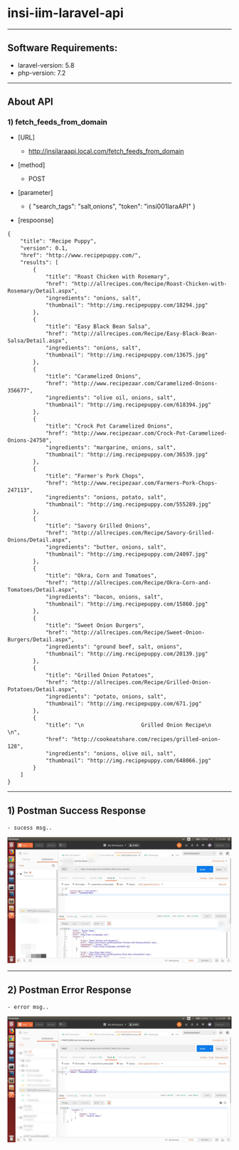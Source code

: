 # insi-iim-laravel-api


---
## Software Requirements:
- laravel-version: 5.8
- php-version: 7.2


---
## About API

### 1) fetch_feeds_from_domain
- [URL]
	- http://insilaraapi.local.com/fetch_feeds_from_domain
- [method]
	- POST
- [parameter]
	-	{
		    "search_tags": "salt,onions",
		    "token": "insi001laraAPI"
		}

- [respoonse]
```
{
    "title": "Recipe Puppy",
    "version": 0.1,
    "href": "http://www.recipepuppy.com/",
    "results": [
        {
            "title": "Roast Chicken with Rosemary",
            "href": "http://allrecipes.com/Recipe/Roast-Chicken-with-Rosemary/Detail.aspx",
            "ingredients": "onions, salt",
            "thumbnail": "http://img.recipepuppy.com/18294.jpg"
        },
        {
            "title": "Easy Black Bean Salsa",
            "href": "http://allrecipes.com/Recipe/Easy-Black-Bean-Salsa/Detail.aspx",
            "ingredients": "onions, salt",
            "thumbnail": "http://img.recipepuppy.com/13675.jpg"
        },
        {
            "title": "Caramelized Onions",
            "href": "http://www.recipezaar.com/Caramelized-Onions-356677",
            "ingredients": "olive oil, onions, salt",
            "thumbnail": "http://img.recipepuppy.com/618394.jpg"
        },
        {
            "title": "Crock Pot Caramelized Onions",
            "href": "http://www.recipezaar.com/Crock-Pot-Caramelized-Onions-24750",
            "ingredients": "margarine, onions, salt",
            "thumbnail": "http://img.recipepuppy.com/36539.jpg"
        },
        {
            "title": "Farmer's Pork Chops",
            "href": "http://www.recipezaar.com/Farmers-Pork-Chops-247113",
            "ingredients": "onions, potato, salt",
            "thumbnail": "http://img.recipepuppy.com/555289.jpg"
        },
        {
            "title": "Savory Grilled Onions",
            "href": "http://allrecipes.com/Recipe/Savory-Grilled-Onions/Detail.aspx",
            "ingredients": "butter, onions, salt",
            "thumbnail": "http://img.recipepuppy.com/24097.jpg"
        },
        {
            "title": "Okra, Corn and Tomatoes",
            "href": "http://allrecipes.com/Recipe/Okra-Corn-and-Tomatoes/Detail.aspx",
            "ingredients": "bacon, onions, salt",
            "thumbnail": "http://img.recipepuppy.com/15860.jpg"
        },
        {
            "title": "Sweet Onion Burgers",
            "href": "http://allrecipes.com/Recipe/Sweet-Onion-Burgers/Detail.aspx",
            "ingredients": "ground beef, salt, onions",
            "thumbnail": "http://img.recipepuppy.com/20139.jpg"
        },
        {
            "title": "Grilled Onion Potatoes",
            "href": "http://allrecipes.com/Recipe/Grilled-Onion-Potatoes/Detail.aspx",
            "ingredients": "potato, onions, salt",
            "thumbnail": "http://img.recipepuppy.com/671.jpg"
        },
        {
            "title": "\n                  Grilled Onion Recipe\n                  \n",
            "href": "http://cookeatshare.com/recipes/grilled-onion-128",
            "ingredients": "onions, olive oil, salt",
            "thumbnail": "http://img.recipepuppy.com/648066.jpg"
        }
    ]
}
```


---
## 1) Postman Success Response
	- sucess msg..
<kbd><img src="/imgs-readme/Screenshot_from_2019-05-11_00-10-27_2_censored.jpg" alt="" title=""></img></kbd>


---
## 2) Postman Error Response
	- error msg..
<kbd><img src="/imgs-readme/Screenshot from_2019-05-11_00-35-28_2_censored.jpg" alt="" title=""></img></kbd>

